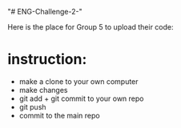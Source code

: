 "# ENG-Challenge-2-" 

Here is the place for Group 5 to upload their code:

# instruction:
* make a clone to your own computer
* make changes 
* git add + git commit to your own repo
* git push 
* commit to the main repo
 
